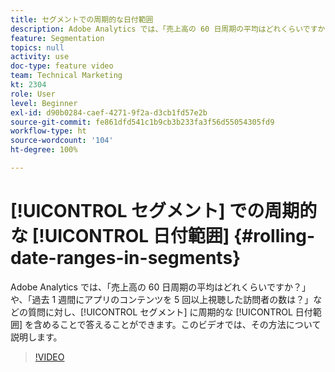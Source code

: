 ```yaml
---
title: セグメントでの周期的な日付範囲
description: Adobe Analytics では、「売上高の 60 日周期の平均はどれくらいですか？」や、「過去 1 週間にアプリのコンテンツを 5 回以上視聴した訪問者の数は？」などの質問に対し、セグメントに周期的な日付範囲を含めることで答えることができます。このビデオでは、その方法について説明します。
feature: Segmentation
topics: null
activity: use
doc-type: feature video
team: Technical Marketing
kt: 2304
role: User
level: Beginner
exl-id: d90b0284-caef-4271-9f2a-d3cb1fd57e2b
source-git-commit: fe861dfd541c1b9cb3b233fa3f56d55054305fd9
workflow-type: ht
source-wordcount: '104'
ht-degree: 100%

---
```


# [!UICONTROL セグメント] での周期的な [!UICONTROL 日付範囲] {#rolling-date-ranges-in-segments}

Adobe Analytics では、「売上高の 60 日周期の平均はどれくらいですか？」や、「過去 1 週間にアプリのコンテンツを 5 回以上視聴した訪問者の数は？」などの質問に対し、[!UICONTROL セグメント] に周期的な [!UICONTROL 日付範囲] を含めることで答えることができます。このビデオでは、その方法について説明します。

>[!VIDEO](https://video.tv.adobe.com/v/25403/?quality=12)

